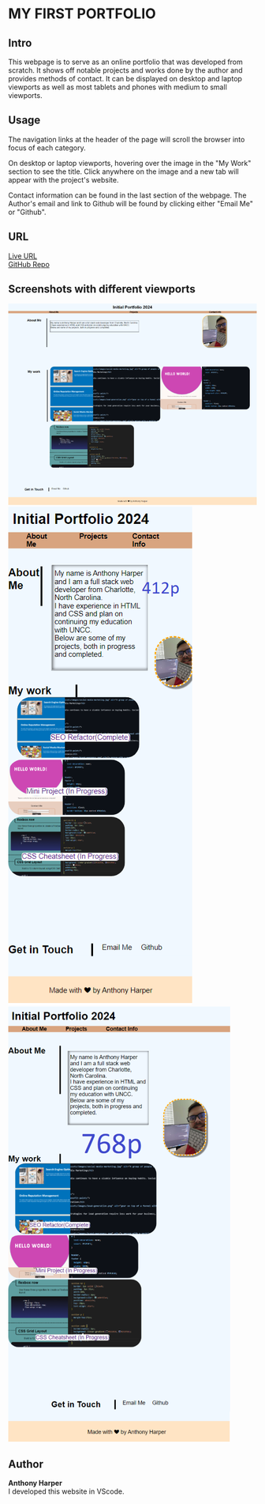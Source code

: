 # MY FIRST PORTFOLIO

## Intro

This webpage is to serve as an online portfolio that was developed from scratch. It shows off notable projects and works done by the author and provides methods of contact. It can be displayed on desktop and laptop viewports as well as most tablets and phones with medium to small viewports.

## Usage
The navigation links at the header of the page will scroll the browser into focus of each category. 

On desktop or laptop viewports, hovering over the image in the "My Work" section to see the title. Click anywhere on the image and a new tab will appear with the project's website. 

Contact information can be found in the last section of the webpage. The Author's  email and link to Github will be found by clicking either "Email Me" or "Github".

## URL

[Live URL](https://aharper2568.github.io/my-first-portfolio/) \
[GitHub Repo](https://github.com/aharper2568/my-first-portfolio)

## Screenshots with different viewports
![screenshot](./assets/images/folio.png)
![screenshot of 412p](./assets/images/folio-412.png)
![screenshot of 768p](./assets/images/folio-786.png)


## Author
**Anthony Harper** \
I developed this website in VScode.

